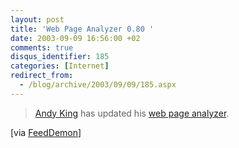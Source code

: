 ```yaml
---
layout: post
title: 'Web Page Analyzer 0.80 '
date: 2003-09-09 16:56:00 +02
comments: true
disqus_identifier: 185
categories: [Internet]
redirect_from:
  - /blog/archive/2003/09/09/185.aspx
---
```


> [Andy King](http://www.websiteoptimization.com/about/) has updated his [web page analyzer](http://www.websiteoptimization.com/services/analyze/).

[via [FeedDemon](http://nick.typepad.com/blog/2003/09/web_page_analyz.html)]

